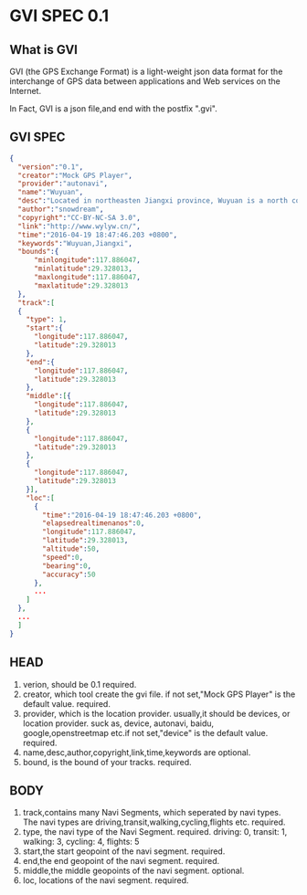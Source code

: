 # GVI SPEC 0.1

## What is GVI
GVI (the GPS Exchange Format) is a light-weight json data format for the interchange of GPS data between applications and Web services on the Internet.

In Fact, GVI is a json file,and end with the postfix ".gvi".


## GVI SPEC
```json
{
  "version":"0.1",  
  "creator":"Mock GPS Player",
  "provider":"autonavi",
  "name":"Wuyuan",
  "desc":"Located in northeasten Jiangxi province, Wuyuan is a north county of Shangrao city, which is believed as the cradle of Huizhou culture. Known as \"the most beautiful village of China\",\"home to books\" and \"home to tea\", Wuyuan has become an attractive senery spot to to people all over the world. The most attracting sightseeings are the rape flowers and Hui style architecture.",
  "author":"snowdream",
  "copyright":"CC-BY-NC-SA 3.0",
  "link":"http://www.wylyw.cn/",
  "time":"2016-04-19 18:47:46.203 +0800",
  "keywords":"Wuyuan,Jiangxi",
  "bounds":{
      "minlongitude":117.886047,
      "minlatitude":29.328013,
      "maxlongitude":117.886047,
      "maxlatitude":29.328013
  },
  "track":[
  {
    "type": 1,
    "start":{
      "longitude":117.886047,
      "latitude":29.328013
    },
    "end":{
      "longitude":117.886047,
      "latitude":29.328013
    },
    "middle":[{
      "longitude":117.886047,
      "latitude":29.328013
    },
    {
      "longitude":117.886047,
      "latitude":29.328013
    },
    {
      "longitude":117.886047,
      "latitude":29.328013
    }],
    "loc":[
      {
        "time":"2016-04-19 18:47:46.203 +0800",
        "elapsedrealtimenanos":0,
        "longitude":117.886047,
        "latitude":29.328013,
        "altitude":50,
        "speed":0,
        "bearing":0,
        "accuracy":50
      },
      ...            
    ]
  },
  ...
  ]
}
```

## HEAD
1. verion, should be 0.1    required.
1. creator, which tool create the gvi file. if not set,"Mock GPS Player" is the default value.  required.
1. provider, which is the location provider. usually,it should be devices, or location provider. suck as, device, autonavi, baidu, google,openstreetmap etc.if not set,"device" is the default value. required.
1. name,desc,author,copyright,link,time,keywords are optional.
1. bound, is the bound of your tracks.  required.

## BODY
1. track,contains many Navi Segments, which seperated by navi types. The navi types are driving,transit,walking,cycling,flights etc.  required.
1. type, the navi type of the Navi Segment.   required.
driving: 0,
transit: 1,
walking: 3,
cycling: 4,
flights: 5
1. start,the start geopoint of the navi segment. required.
1. end,the end geopoint of the navi segment. required.
1. middle,the middle geopoints of the navi segment. optional.
1. loc, locations of the navi segment.  required.
